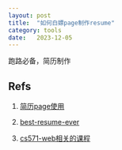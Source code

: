 ```yaml
---
layout: post
title:  "如何白嫖page制作resume"
category: tools
date:   2023-12-05
---
```


跑路必备，简历制作

## Refs

1. [简历page使用](https://lolipopj.github.io/2021/08/18/build-my-resume/)

2. [best-resume-ever](https://github.com/salomonelli/best-resume-ever)

3. [cs571-web相关的课程](https://www.cs571.org/)
